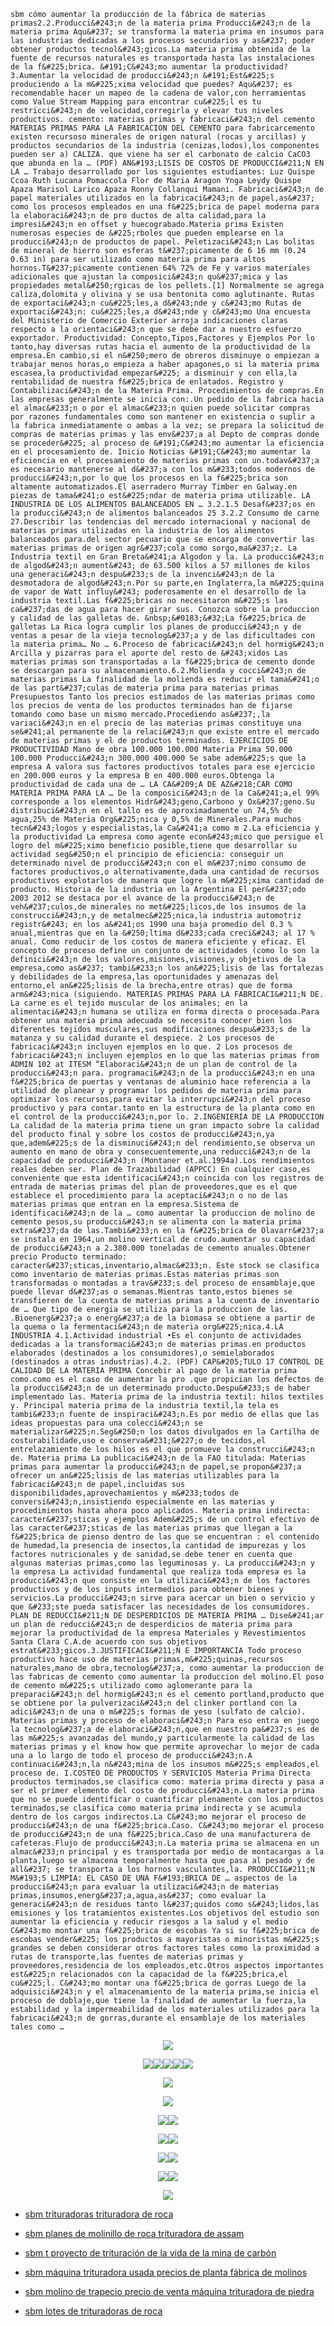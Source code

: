 
```
sbm cómo aumentar la producción de la fábrica de materias primas2.2.Producci&#243;n de la materia prima Producci&#243;n de la materia prima Aqu&#237; se transforma la materia prima en insumos para las industrias dedicadas a los procesos secundarios y as&#237; poder obtener productos tecnol&#243;gicos.La materia prima obtenida de la fuente de recursos naturales es transportada hasta las instalaciones de la f&#225;brica. &#191;C&#243;mo aumentar la productividad? 3.Aumentar la velocidad de producci&#243;n &#191;Est&#225;s produciendo a la m&#225;xima velocidad que puedes? Aqu&#237; es recomendable hacer un mapeo de la cadena de valor,con herramientas como Value Stream Mapping para encontrar cu&#225;l es tu restricci&#243;n de velocidad,corregirla y elevar tus niveles productivos. cemento: materias primas y fabricaci&#243;n del cemento MATERIAS PRIMAS PARA LA FABRICACION DEL CEMENTO para fabricarcemento existen recursoso minerales de origen natural (rocas y arcillas) y productos secundarios de la industria (cenizas,lodos),los componentes pueden ser a) CALIZA. que viene ha ser el carbonato de calcio CaCO3 que abunda en la … (PDF) AN&#193;LISIS DE COSTOS DE PRODUCCI&#211;N EN LA … Trabajo desarrollado por los siguientes estudiantes: Luz Quispe Ccoa Ruth Lucana Pomaccola Flor de Maria Aragon Ynga Leydy Quispe Apaza Marisol Larico Apaza Ronny Collanqui Mamani. Fabricaci&#243;n de papel materiales utilizados en la fabricaci&#243;n de papel,as&#237; como los procesos empleados en una f&#225;brica de papel moderna para la elaboraci&#243;n de pro ductos de alta calidad,para la impresi&#243;n en offset y huecograbado.Materia prima Existen numerosas especies de &#225;rboles que pueden emplearse en la producci&#243;n de productos de papel. Peletizaci&#243;n Las bolitas de mineral de hierro son esferas t&#237;picamente de 6 16 mm (0.24 0.63 in) para ser utilizado como materia prima para altos hornos.T&#237;picamente contienen 64% 72% de Fe y varios materiales adicionales que ajustan la composici&#243;n qu&#237;mica y las propiedades metal&#250;rgicas de los pellets.[1] Normalmente se agrega caliza,dolomita y olivina y se usa bentonita como aglutinante. Rutas de exportaci&#243;n cu&#225;les,a d&#243;nde y c&#243;mo Rutas de exportaci&#243;n: cu&#225;les,a d&#243;nde y c&#243;mo Una encuesta del Ministerio de Comercio Exterior arroja indicaciones claras respecto a la orientaci&#243;n que se debe dar a nuestro esfuerzo exportador. Productividad: Concepto,Tipos,Factores y Ejemplos Por lo tanto,hay diversas rutas hacia el aumento de la productividad de la empresa.En cambio,si el n&#250;mero de obreros disminuye o empiezan a trabajar menos horas,o empieza a haber apagones,o si la materia prima escasea,la productividad empezar&#225; a disminuir y con ella,la rentabilidad de nuestra f&#225;brica de enlatados. Registro y Contabilizaci&#243;n de la Materia Prima. Procedimientos de compras.En las empresas generalmente se inicia con:.Un pedido de la fabrica hacia el almac&#233;n o por el almac&#233;n quien puede solicitar compras por razones fundamentales como son mantener en existencia o suplir a la fabrica inmediatamente o ambas a la vez; se prepara la solicitud de compras de materias primas y las env&#237;a al Depto de compras donde se proceder&#225; al proceso de &#191;C&#243;mo aumentar la eficiencia en el procesamiento de. Inicio Noticias &#191;C&#243;mo aumentar la eficiencia en el procesamiento de materias primas con un.todav&#237;a es necesario mantenerse al d&#237;a con los m&#233;todos modernos de producci&#243;n,por lo que los procesos en la f&#225;brica son altamente automatizados.El aserradero Murray Timber en Galway.en piezas de tama&#241;o est&#225;ndar de materia prima utilizable. LA INDUSTRIA DE LOS ALIMENTOS BALANCEADOS EN … 3.2.1.5 Desaf&#237;os en la producci&#243;n de alimentos balanceados 25 3.2.2 Consumo de carne 27.Describir las tendencias del mercado internacional y nacional de materias primas utilizadas en la industria de los alimentos balanceados para.del sector pecuario que se encarga de convertir las materias primas de origen agr&#237;cola como sorgo,ma&#237;z. La Industria textil en Gran Breta&#241;a Algodon y la. La producci&#243;n de algod&#243;n aument&#243; de 63.500 kilos a 57 millones de kilos una generaci&#243;n despu&#233;s de la invenci&#243;n de la desmotadora de algod&#243;n.Por su parte,en Inglaterra,la m&#225;quina de vapor de Watt influy&#243; poderosamente en el desarrollo de la industria textil.Las f&#225;bricas no necesitaron m&#225;s las ca&#237;das de agua para hacer girar sus. Conozca sobre la produccion y calidad de las galletas de. &nbsp;&#0183;&#32;La f&#225;brica de galletas La Rica logra cumplir los planes de producci&#243;n y de ventas a pesar de la vieja tecnolog&#237;a y de las dificultades con la materia prima… No … 6.Proceso de fabricaci&#243;n del hormig&#243;n Arcilla y pizarras para el aporte del resto de &#243;xidos Las materias primas son transportadas a la f&#225;brica de cemento donde se descargan para su almacenamiento.6.2.Molienda y cocci&#243;n de materias primas La finalidad de la molienda es reducir el tama&#241;o de las part&#237;culas de materia prima para materias primas Presupuestos Tanto los precios estimados de las materias primas como los precios de venta de los productos terminados han de fijarse tomando como base un mismo mercado.Procediendo as&#237;,la variaci&#243;n en el precio de las materias primas constituye una se&#241;al permanente de la relaci&#243;n que existe entre el mercado de materias primas y el de productos terminados. EJERCICIOS DE PRODUCTIVIDAD Mano de obra 100.000 100.000 Materia Prima 50.000 100.000 Producci&#243;n 300.000 400.000 Se sabe adem&#225;s que la empresa A valora sus factores productivos totales para ese ejercicio en 200.000 euros y la empresa B en 400.000 euros.Obtenga la productividad de cada una de … LA CA&#209;A DE AZ&#218;CAR COMO MATERIA PRIMA PARA LA … De la composici&#243;n de la Ca&#241;a,el 99% corresponde a los elementos Hidr&#243;geno,Carbono y Ox&#237;geno.Su distribuci&#243;n en el tallo es de aproximadamente un 74,5% de agua,25% de Materia Org&#225;nica y 0,5% de Minerales.Para muchos tecn&#243;logos y especialistas,la Ca&#241;a como m 2.La eficiencia y la productividad La empresa como agente econ&#243;mico que persigue el logro del m&#225;ximo beneficio posible,tiene que desarrollar su actividad seg&#250;n el principio de eficiencia: conseguir un determinado nivel de producci&#243;n con el m&#237;nimo consumo de factores productivos,o alternativamente,dada una cantidad de recursos productivos explotarlos de manera que logre la m&#225;xima cantidad de producto. Historia de la industria en la Argentina El per&#237;odo 2003 2012 se destaca por el avance de la producci&#243;n de veh&#237;culos,de minerales no met&#225;licos,de los insumos de la construcci&#243;n,y de metalmec&#225;nica,la industria automotriz registr&#243; en los a&#241;os 1990 una baja promedio del 0.3 % anual,mientras que en la &#250;ltima d&#233;cada creci&#243; al 17 % anual. Como reducir de los costos de manera eficiente y eficaz. El concepto de proceso define un conjunto de actividades (como lo son la definici&#243;n de los valores,misiones,visiones,y objetivos de la empresa,como as&#237; tambi&#233;n los an&#225;lisis de las fortalezas y debilidades de la empresa,las oportunidades y amenazas del entorno,el an&#225;lisis de la brecha,entre otras) que de forma arm&#243;nica (siguiendo. MATERIAS PRIMAS PARA LA FABRICACI&#211;N DE. La carne es el tejido muscular de los animales; en la alimentaci&#243;n humana se utiliza en forma directa o procesada.Para obtener una materia prima adecuada se necesita conocer bien los diferentes tejidos musculares,sus modificaciones despu&#233;s de la matanza y su calidad durante el despiece. 2 Los procesos de fabricaci&#243;n incluyen ejemplos en lo que. 2 Los procesos de fabricaci&#243;n incluyen ejemplos en lo que las materias primas from ADMIN 102 at ITESM “Elaboraci&#243;n de un plan de control de la producci&#243;n para. programaci&#243;n de la producci&#243;n en una f&#225;brica de puertas y ventanas de aluminio hace referencia a la utilidad de planear y programar los pedidos de materia prima para optimizar los recursos,para evitar la interrupci&#243;n del proceso productivo y para contar.tanto en la estructura de la planta como en el control de la producci&#243;n,por lo. 2.INGENIERIA DE LA PRODUCCION La calidad de la materia prima tiene un gran impacto sobre la calidad del producto final y sobre los costos de producci&#243;n,ya que,adem&#225;s de la disminuci&#243;n del rendimiento,se observa un aumento en mano de obra y consecuentemente,una reducci&#243;n de la capacidad de producci&#243;n (Montaner et.al.1994a).Los rendimientos reales deben ser. Plan de Trazabilidad (APPCC) En cualquier caso,es conveniente que esta identificaci&#243;n coincida con los registros de entrada de materias primas del plan de proveedores,que es el que establece el procedimiento para la aceptaci&#243;n o no de las materias primas que entran en la empresa.Sistema de identificaci&#243;n de la … como aumentar la produccion de molino de cemento pesos,su producci&#243;n se alimenta con la materia prima extra&#237;da de las.Tambi&#233;n en la f&#225;brica de Olavarr&#237;a se instala en 1964,un molino vertical de crudo.aumentar su capacidad de producci&#243;n a 2.380.000 toneladas de cemento anuales.Obtener precio Producto terminado: caracter&#237;sticas,inventario,almac&#233;n. Este stock se clasifica como inventario de materias primas.Estas materias primas son transformadas o montadas a trav&#233;s del proceso de ensamblaje,que puede llevar d&#237;as o semanas.Mientras tanto,estos bienes se transfieren de la cuenta de materias primas a la cuenta de inventario de … Que tipo de energia se utiliza para la produccion de las. .Bioenerg&#237;a o energ&#237;a de la biomasa se obtiene a partir de la quema o la fermentaci&#243;n de materia org&#225;nica.4.LA INDUSTRIA 4.1.Actividad industrial •Es el conjunto de actividades dedicadas a la transformaci&#243;n de materias primas.en productos elaborados (destinados a los consumidores),o semielaborados (destinados a otras industrias).4.2. (PDF) CAP&#205;TULO 17 CONTROL DE CALIDAD DE LA MATERIA PRIMA Concebir al pago de la materia prima como.como es el caso de aumentar la pro .que propician los defectos de la producci&#243;n de un determinado producto.Despu&#233;s de haber implementado las. Materia prima de la industria textil: hilos textiles y. Principal materia prima de la industria textil,la tela es tambi&#233;n fuente de inspiraci&#243;n.Es por medio de ellas que las ideas propuestas para una colecci&#243;n se materializar&#225;n.Seg&#250;n los datos divulgados en la Cartilha de costurabilidade,uso e conserva&#231;&#227;o de tecidos,el entrelazamiento de los hilos es el que promueve la construcci&#243;n de. Materia prima La publicaci&#243;n de la FAO titulada: Materias primas para aumentar la producci&#243;n de papel,se propon&#237;a ofrecer un an&#225;lisis de las materias utilizables para la fabricaci&#243;n de papel,incluidas sus disponibilidades,aprovechamientos y m&#233;todos de conversi&#243;n,insistiendo especialmente en las materias y procedimientos hasta ahora poco aplicados. Materia prima indirecta: caracter&#237;sticas y ejemplos Adem&#225;s de un control efectivo de las caracter&#237;sticas de las materias primas que llegan a la f&#225;brica de pienso dentro de las que se encuentran : el contenido de humedad,la presencia de insectos,la cantidad de impurezas y los factores nutricionales y de sanidad,se debe tener en cuenta que algunas materias primas,como las leguminosas y. La producci&#243;n y la empresa La actividad fundamental que realiza toda empresa es la producci&#243;n que consiste en la utilizaci&#243;n de los factores productivos y de los inputs intermedios para obtener bienes y servicios.La producci&#243;n sirve para acercar un bien o servicio y que &#233;ste pueda satisfacer las necesidades de los consumidores. PLAN DE REDUCCI&#211;N DE DESPERDICIOS DE MATERIA PRIMA … Dise&#241;ar un plan de reducci&#243;n de desperdicios de materia prima para mejorar la productividad de la empresa Materiales y Revestimientos Santa Clara C.A.de acuerdo con sus objetivos estrat&#233;gicos.3.JUSTIFICACI&#211;N E IMPORTANCIA Todo proceso productivo hace uso de materias primas,m&#225;quinas,recursos naturales,mano de obra,tecnolog&#237;a, como aumentar la produccion de las fabricas de cemento como aumentar la produccion del molino.El poso de cemento m&#225;s utilizado como aglomerante para la preparaci&#243;n del hormig&#243;n es el cemento portland,producto que se obtiene por la pulverizaci&#243;n del clinker portland con la adici&#243;n de una o m&#225;s formas de yeso (sulfato de calcio). Materias primas y proceso de elaboraci&#243;n Para eso entra en juego la tecnolog&#237;a de elaboraci&#243;n,que en nuestro pa&#237;s es de las m&#225;s avanzadas del mundo,y particularmente la calidad de las materias primas y el know how que permite aprovechar lo mejor de cada una a lo largo de todo el proceso de producci&#243;n.A continuaci&#243;n,la n&#243;mina de los insumos m&#225;s empleados,el proceso de. I.COSTEO DE PRODUCTOS Y SERVICIOS Materia Prima Directa productos terminados,se clasifica como: materia prima directa y pasa a ser el primer elemento del costo de producci&#243;n.La materia prima que no se puede identificar o cuantificar plenamente con los productos terminados,se clasifica como materia prima indirecta y se acumula dentro de los cargos indirectos.La C&#243;mo mejorar el proceso de producci&#243;n de una f&#225;brica.Caso. C&#243;mo mejorar el proceso de producci&#243;n de una f&#225;brica.Caso de una manufacturera de cafeteras.Flujo de producci&#243;n.La materia prima se almacena en un almac&#233;n principal y es transportada por medio de montacargas a la planta,luego se almacena temporalmente hasta que pasa al pesado y de all&#237; se transporta a los hornos vasculantes,la. PRODUCCI&#211;N M&#193;S LIMPIA: EL CASO DE UNA F&#193;BRICA DE … aspectos de la producci&#243;n para evaluar la utilizaci&#243;n de materias primas,insumos,energ&#237;a,agua,as&#237; como evaluar la generaci&#243;n de residuos tanto l&#237;quidos como s&#243;lidos,las emisiones y los tratamientos existentes.Los objetivos del estudio son aumentar la eficiencia y reducir riesgos a la salud y el medio C&#243;mo montar una f&#225;brica de escobas Ya si su f&#225;brica de escobas vender&#225; los productos a mayoristas o minoristas m&#225;s grandes se deben considerar otros factores tales como la proximidad a rutas de transporte,las fuentes de materias primas y proveedores,residencia de los empleados,etc.Otros aspectos importantes est&#225;n relacionados con la capacidad de la f&#225;brica,el cu&#225;l. C&#243;mo montar una f&#225;brica de gorras Luego de la adquisici&#243;n y el almacenamiento de la materia prima,se inicia el proceso de doblaje,que tiene la finalidad de aumentar la fuerza,la estabilidad y la impermeabilidad de los materiales utilizados para la fabricaci&#243;n de gorras,durante el ensamblaje de los materiales tales como … 
```

<div align="center">

<a href="https://es-crusher.shibang-china.com/github&k=sbm+c%C3%B3mo+aumentar+la+producci%C3%B3n+de+la+f%C3%A1brica+de+materias+primas"><img src="https://static.shibang-china.com/es/crusher/logo.jpg"></a>

<a href="https://es-crusher.shibang-china.com/github&k=sbm+c%C3%B3mo+aumentar+la+producci%C3%B3n+de+la+f%C3%A1brica+de+materias+primas"><img src="https://static.shibang-china.com/es/crusher/index.jpg"></a><a href="https://es-crusher.shibang-china.com/material.htmlgithub&k=sbm+c%C3%B3mo+aumentar+la+producci%C3%B3n+de+la+f%C3%A1brica+de+materias+primas"><img src="https://static.shibang-china.com/es/crusher/material.jpg"></a><a href="https://es-crusher.shibang-china.com/application.htmlgithub&k=sbm+c%C3%B3mo+aumentar+la+producci%C3%B3n+de+la+f%C3%A1brica+de+materias+primas"><img src="https://static.shibang-china.com/es/crusher/application.jpg"></a><a href="https://es-crusher.shibang-china.com/aboutus.htmlgithub&k=sbm+c%C3%B3mo+aumentar+la+producci%C3%B3n+de+la+f%C3%A1brica+de+materias+primas"><img src="https://static.shibang-china.com/es/crusher/aboutus.jpg"></a><a href="https://es-crusher.shibang-china.com/contact.htmlgithub&k=sbm+c%C3%B3mo+aumentar+la+producci%C3%B3n+de+la+f%C3%A1brica+de+materias+primas"><img src="https://static.shibang-china.com/es/crusher/contact.jpg"></a>

<a href="https://es-crusher.shibang-china.com/github&k=sbm+c%C3%B3mo+aumentar+la+producci%C3%B3n+de+la+f%C3%A1brica+de+materias+primas"><img src="https://static.shibang-china.com/es/crusher/banner.jpg"></a>

<a href="https://swt.shibang-china.com/github&k=sbm+c%C3%B3mo+aumentar+la+producci%C3%B3n+de+la+f%C3%A1brica+de+materias+primas"><img src="https://static.shibang-china.com/es/crusher/text.jpg"></a>

<a href="https://swt.shibang-china.com/github&k=sbm+c%C3%B3mo+aumentar+la+producci%C3%B3n+de+la+f%C3%A1brica+de+materias+primas"><img src="https://static.shibang-china.com/es/crusher/chat.jpg"></a><a href="https://es-crusher.shibang-china.com/contact.htmlgithub&k=sbm+c%C3%B3mo+aumentar+la+producci%C3%B3n+de+la+f%C3%A1brica+de+materias+primas"><img src="https://static.shibang-china.com/es/crusher/message.jpg"></a>

<a href="https://es-crusher.shibang-china.com/products/pe.htmlgithub&k=sbm+c%C3%B3mo+aumentar+la+producci%C3%B3n+de+la+f%C3%A1brica+de+materias+primas"><img src="https://static.shibang-china.com/es/crusher/pe.jpg"></a><a href="https://es-crusher.shibang-china.com/products/pf.htmlgithub&k=sbm+c%C3%B3mo+aumentar+la+producci%C3%B3n+de+la+f%C3%A1brica+de+materias+primas"><img src="https://static.shibang-china.com/es/crusher/pf.jpg"></a>

<a href="https://es-crusher.shibang-china.com/products/hpt.htmlgithub&k=sbm+c%C3%B3mo+aumentar+la+producci%C3%B3n+de+la+f%C3%A1brica+de+materias+primas"><img src="https://static.shibang-china.com/es/crusher/hpt.jpg"></a><a href="https://es-crusher.shibang-china.com/products/vsi.htmlgithub&k=sbm+c%C3%B3mo+aumentar+la+producci%C3%B3n+de+la+f%C3%A1brica+de+materias+primas"><img src="https://static.shibang-china.com/es/crusher/vsi.jpg"></a>

<a href="https://es-crusher.shibang-china.com/products/klv.htmlgithub&k=sbm+c%C3%B3mo+aumentar+la+producci%C3%B3n+de+la+f%C3%A1brica+de+materias+primas"><img src="https://static.shibang-china.com/es/crusher/klv.jpg"></a><a href="https://es-crusher.shibang-china.com/products/portable.htmlgithub&k=sbm+c%C3%B3mo+aumentar+la+producci%C3%B3n+de+la+f%C3%A1brica+de+materias+primas"><img src="https://static.shibang-china.com/es/crusher/portable.jpg"></a>

<a href="https://swt.shibang-china.com/github&k=sbm+c%C3%B3mo+aumentar+la+producci%C3%B3n+de+la+f%C3%A1brica+de+materias+primas"><img src="https://static.shibang-china.com/es/crusher/case.jpg"></a>

</div>


* [sbm trituradoras trituradora de roca](sbm%20trituradoras%20trituradora%20de%20roca.md)

* [sbm planes de molinillo de roca trituradora de assam](sbm%20planes%20de%20molinillo%20de%20roca%20trituradora%20de%20assam.md)

* [sbm t proyecto de trituración de la vida de la mina de carbón](sbm%20t%20proyecto%20de%20trituraci%C3%B3n%20de%20la%20vida%20de%20la%20mina%20de%20carb%C3%B3n.md)

* [sbm máquina trituradora usada precios de planta fábrica de molinos](sbm%20m%C3%A1quina%20trituradora%20usada%20precios%20de%20planta%20f%C3%A1brica%20de%20molinos.md)

* [sbm molino de trapecio precio de venta máquina trituradora de piedra](sbm%20molino%20de%20trapecio%20precio%20de%20venta%20m%C3%A1quina%20trituradora%20de%20piedra.md)

* [sbm lotes de trituradoras de roca](sbm%20lotes%20de%20trituradoras%20de%20roca.md)